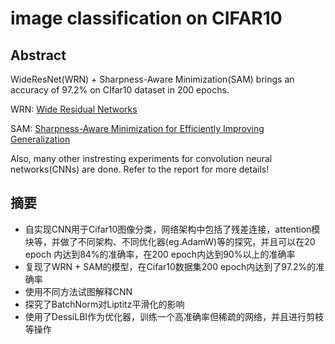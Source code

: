 # image classification on CIFAR10

## Abstract

WideResNet(WRN) + Sharpness-Aware Minimization(SAM) brings an accuracy of 97.2% on CIfar10 dataset in 200 epochs.

WRN: [Wide Residual Networks](https://arxiv.org/pdf/1605.07146v4.pdf)

SAM: [Sharpness-Aware Minimization for Efficiently Improving Generalization](https://arxiv.org/pdf/2010.01412v3.pdf)

Also, many other instresting experiments for convolution neural networks(CNNs) are done. Refer to the report for more details!

## 摘要

* 自实现CNN用于Cifar10图像分类，网络架构中包括了残差连接，attention模块等，并做了不同架构、不同优化器(eg.AdamW)等的探究，并且可以在20 epoch 内达到84%的准确率，在200 epoch内达到90%以上的准确率
* 复现了WRN + SAM的模型，在Cifar10数据集200 epoch内达到了97.2%的准确率
* 使用不同方法试图解释CNN
* 探究了BatchNorm对Liptitz平滑化的影响
* 使用了DessiLBI作为优化器，训练一个高准确率但稀疏的网络，并且进行剪枝等操作
